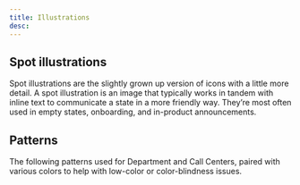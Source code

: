 ```yaml
---
title: Illustrations
desc:
---
```


## Spot illustrations

Spot illustrations are the slightly grown up version of icons with a little more detail. A spot illustration is an image that typically works in tandem with inline text to communicate a state in a more friendly way. They’re most often used in empty states, onboarding, and in-product announcements.

<icons kind="spot" size="large"></icons>

## Patterns

The following patterns used for Department and Call Centers, paired with various colors to help with low-color or color-blindness issues.

<icons kind="patterns" variation="dark" title="Dark Patterns"></icons>

<icons kind="patterns" variation="light" class="d-mt64" title="Light Patterns"></icons>
